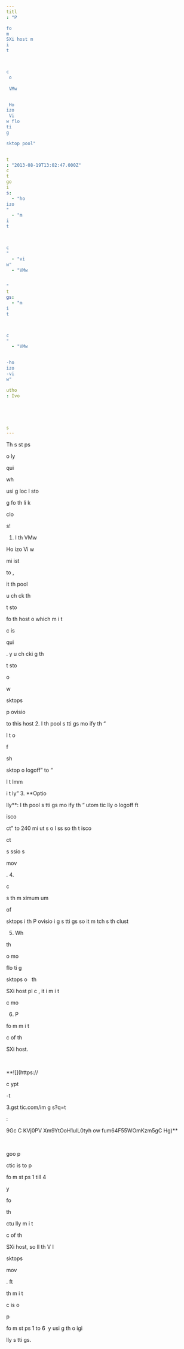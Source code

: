 ```yaml
---
titl
: "P

fo
m 
SXi host m
i
t



c
 o
 
 VMw


 Ho
izo
 Vi
w flo
ti
g 

sktop pool"


t
: "2013-08-19T13:02:47.000Z"
c
t
go
i
s: 
  - "ho
izo
"
  - "m
i
t



c
"
  - "vi
w"
  - "VMw


"
t
gs: 
  - "m
i
t



c
"
  - "VMw


-ho
izo
-vi
w"

utho
: Ivo 





s
---
```


Th
s
 st
ps 


 o
ly 

qui


 wh

 usi
g loc
l sto

g
 fo
 th
 li
k

 clo

s!

1. I
 th
 VMw


 Ho
izo
 Vi
w 

mi
ist

to
, 

it th
 pool 


 u
ch
ck th
 

t
sto

 fo
 th
 host o
 which m
i
t



c
 is 

qui


. 
y u
ch
cki
g th
 

t
sto

 
o 

w 

sktops 


 p
ovisio


 to this host
2. I
 th
 pool s
tti
gs mo
ify th
 “

l
t
 o
 

f

sh 

sktop o
 logoff” to “

l
t
 Imm

i
t
ly”
3. **Optio

lly**: I
 th
 pool s
tti
gs mo
ify th
 “
utom
tic
lly o
 logoff 
ft

 
isco


ct” to 240 mi
ut
s o
 l
ss so th
t 
isco


ct

 s
ssio
s 


 

mov

.
4. 

c


s
 th
 m
ximum 
um


 of 

sktops i
 th
 P
ovisio
i
g s
tti
gs so it m
tch
s th
 clust


5. Wh

 th


 


 
o mo

 flo
ti
g 

sktops o
  th
 
SXi host pl
c
, it i
 m
i
t



c
 mo


6. P

fo
m m
i
t



c
 of th
 
SXi host.

 

**![](https://

c
ypt

-t

3.gst
tic.com/im
g
s?q=t

:


9Gc
C
KVj0PV
Xm9YtOoH1ulL0tyh
ow
fum64F55WOmKzm5gC
Hg)**

 


 goo
 p

ctic
 is to p

fo
m st
ps 1 till 4 
 

y 

fo

 th
 
ctu
lly m
i
t



c
 of th
 
SXi host, so 
ll th
 V
I 

sktops 


 

mov

. 
ft

 th
 m
i
t



c
 is 
o

 p

fo
m st
ps 1 to 6  
y usi
g th
 o
igi

lly s
tti
gs.






